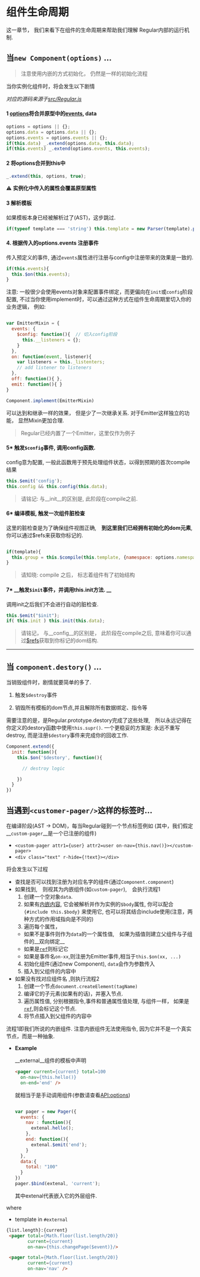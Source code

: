 
# 组件生命周期

这一章节， 我们来看下在组件的生命周期来帮助我们理解 Regular内部的运行机制. 

<a name="new"></a>
## 当`new Component(options)` ...

> 注意使用内嵌的方式初始化， 仍然是一样的初始化流程

当你实例化组件时，将会发生以下剧情

_对应的源码来源于[src/Regular.js](https://github.com/regularjs/regular/blob/master/src/Regular.jsL31)_

#### 1 [options]({{api}}#api-reference-静态接口-options)将合并原型中的[events](events), data 

```js
options = options || {};
options.data = options.data || {};
options.events = options.events || {};
if(this.data) _.extend(options.data, this.data);
if(this.events) _.extend(options.events, this.events);

```


#### 2 将options合并到this中


```js
_.extend(this, options, true);
```

<b>&#x26A0;</b> __实例化中传入的属性会覆盖原型属性__


#### 3  解析模板

如果模板本身已经被解析过了(AST)，这步跳过.

```js
if(typeof template === 'string') this.template = new Parser(template).parse();
```

#### 4. 根据传入的options.events 注册事件

传入预定义的事件, 通过`events`属性进行注册与config中注册带来的效果是一致的.

```js
if(this.events){
  this.$on(this.events);
}
```


注意: 一般很少会使用events对象来配置事件绑定，而更偏向在`init`或`config`阶段配置, 不过当你使用implement时，可以通过这种方式在组件生命周期里切入你的业务逻辑， 例如:

```js

var EmitterMixin = {
  events: {
    $config: function(){  // 切入config阶段
      this.__listeners = {};
    }
  },
  on: function(event, listener){
    var listeners = this._listenters;
    // add listener to listeners
  },
  off: function(){ },
  emit: function(){ }
}

Component.implement(EmitterMixin)

```

可以达到和继承一样的效果， 但是少了一次继承关系. 对于Emitter这样独立的功能， 显然Mixin更加合理.

> Regular已经内置了一个Emitter，这里仅作为例子


#### 5* __触发`$config`事件, 调用config函数.__

config意为配置, 一般此函数用于预先处理组件状态，以得到预期的首次compile结果

```js
this.$emit('config');
this.config && this.config(this.data);
```

> 请铭记: 与__init__的区别是, 此阶段在compile之前.

#### 6* __编译模板__, 触发一次组件脏检查

这里的脏检查是为了确保组件视图正确,　__到这里我们已经拥有初始化的dom元素__, 你可以通过$refs来获取你标记的.

```js

if(template){
  this.group = this.$compile(this.template, {namespace: options.namespace});
}

```

> 请知晓: compile 之后， 标志着组件有了初始结构

#### 7* __触发`$init`事件，并调用this.init方法. __

调用init之后我们不会进行自动的脏检查.

```js
this.$emit("$init");
if( this.init ) this.init(this.data);
```

> 请铭记， 与__config__的区别是， 此阶段在compile之后, 意味着你可以通过[$refs]({{api}}#refs})获取到你标记的dom结构.

------

<a name="destroy"></a>
## 当 `component.destory()` ...

当销毁组件时，剧情就要简单的多了.

1. 触发`$destroy`事件

2. 销毁所有模板的dom节点,并且解除所有数据绑定、指令等

需要注意的是，是Regular.prototype.destory完成了这些处理,　所以永远记得在你定义的destory函数中使用`this.supr()`. 一个更稳妥的方案是: 永远不重写destroy, 而是注册`$destory`事件来完成你的回收工作.

```js
Component.extend({
  init: function(){
    this.$on('$destory', function(){

      // destroy logic

    })
  } 
})
```




<a href="#" id="composite"></a>

## 当遇到`<customer-pager/>`这样的标签时...


在编译阶段(AST -> DOM)，每当Regular碰到一个节点标签例如
(其中，我们假定__`custom-pager`__是一个已注册的组件)


- `<custom-pager attr1={user} attr2=user on-nav={this.nav()}></custom-pager>` 
- `<div class="text" r-hide={!text}></div>`



将会发生以下过程

- 查找是否可以找到注册为对应名字的组件(通过`Component.component`)
- 如果找到,　则视其为内嵌组件(如`custom-pager`),　会执行流程1
  1. 创建一个空对象`data`.
  2. 如果有[内嵌内容](./composite.md), 它会被解析并作为实例的`$body`属性, 你可以配合 `{#include this.$body}` 来使用它, 也可以将其结合include使用(注意，两种方式的作用域指向是不同的)
  3. 遍历每个属性，
    - 如果不是事件则作为`data`的一个属性值,　如果为插值则建立父组件与子组件的__双向绑定__
    - 如果是[`ref`](./ref.md)则标记它
    - 如果是事件名`on-xx`,则注册为Emitter事件,相当于`this.$on(xx, ...)`
  4. 初始化组件(通过new Component), `data`会作为参数传入
  5. 插入到父组件的内容中
- 如果没有找对应组件名 ,则执行流程2
  1. 创建一个节点`document.createElement(tagName)`
  2. 编译它的子元素(如果有的话)，并塞入节点.
  3. 遍历属性值, 分别根据指令,事件和普通属性值处理, 与组件一样， 如果是[`ref`](./ref.md),则会标记这个节点.
  4. 将节点插入到父组件的内容中

流程1即我们所说的内嵌组件. 注意内嵌组件无法使用指令, 因为它并不是一个真实节点，而是一种抽象.


- __Example__

  
  __external__组件的模板中声明
  

  ```html
  <pager current={current} total=100 
    on-nav={this.hello()} 
    on-end='end' />
  ```

  
  就相当于是手动调用组件(参数请查看[API:options](?api-zh#options))
  

  ```js
  
  var pager = new Pager({
    events: {
      nav : function(){
        extenal.hello();
      },
      end: function(){
        extenal.$emit('end');
      }
    },
    data:{
      total: "100"
    }
  })
  pager.$bind(extenal, 'current');
  ```

  
  其中extenal代表嵌入它的外层组件. 
  



where
  
  - template in `#external`
    
```html
{list.length}:{current}
 <pager total={Math.floor(list.length/20)} 
        current={current} 
        on-nav={this.changePage($event)}/>

 <pager total={Math.floor(list.length/20)} 
        current={current} 
        on-nav='nav' />
```



<!--

## 当内嵌组件之间有组合关系时.

在上面[组件组合章节](composite.md)的介绍中， 我们了解到了，在内层组件中，我们可以通过`this.$outer`获得它「视觉上」上的父节点. 例如

```html

// ... 略...

var App = Regular.extend({
  template: `
    <tab>
      <tab.pane></tab.pane>
      <tab.pane></tab.pane>
      <tab.pane></tab.pane>
    </tab>
  `
})

var app = new App().$inject('body');

```

_标签名无须care, 这只是个人的一种命名习惯_


```js

var TabPane = Regular.extend({
  name:'tab.pane',
  config: function(data){
    if(this.data.selected) {
      this.$outer.pick(this);
    } 
  }
})



```

所以，我们可以得知，在`TabPane`的config时，我们已经可以获得`Visual Parent`(视觉父节点`tab`)的实例. 现在我们比[『小节: 当 new Component 发生时...』](#new)更进一步来分析下， 组合发生时的完整流程， 我们还是以上面的`tab`和`tab.pane`为例.


```shell

app config -> app compile 
                  \
                  tab config -> tab compile(由于内部的 #include this.data.selected.$body)
                                      \ 
                                      tab.pane config -> tab.pane compile -> tab.pane init
                                      /
                                tab init
                                  /


                                          

```




-->